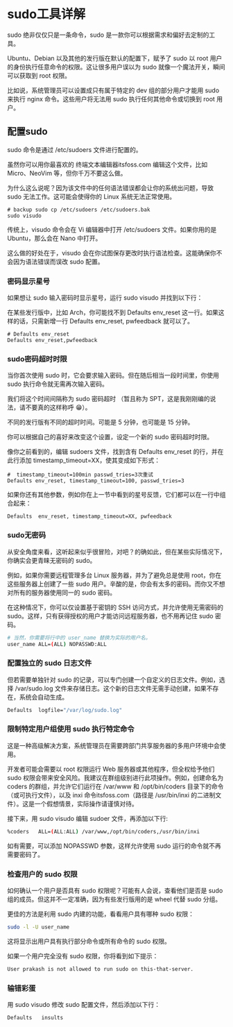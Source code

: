 # sudo工具详解

sudo 绝非仅仅只是一条命令，sudo 是一款你可以根据需求和偏好去定制的工具。

Ubuntu、Debian 以及其他的发行版在默认的配置下，赋予了 sudo 以 root 用户的身份执行任意命令的权限。这让很多用户误以为 sudo 就像一个魔法开关，瞬间可以获取到 root 权限。

比如说，系统管理员可以设置成只有属于特定的 dev 组的部分用户才能用 sudo 来执行 nginx 命令。这些用户将无法用 sudo 执行任何其他命令或切换到 root 用户。


## 配置sudo
sudo 命令是通过 /etc/sudoers 文件进行配置的。

虽然你可以用你最喜欢的 终端文本编辑器itsfoss.com 编辑这个文件，比如 Micro、NeoVim 等，但你千万不要这么做。

为什么这么说呢？因为该文件中的任何语法错误都会让你的系统出问题，导致 sudo 无法工作。这可能会使得你的 Linux 系统无法正常使用。

```shell
# backup sudo cp /etc/sudoers /etc/sudoers.bak
sudo visudo
```

传统上，visudo 命令会在 Vi 编辑器中打开 /etc/sudoers 文件。如果你用的是 Ubuntu，那么会在 Nano 中打开。

这么做的好处在于，visudo 会在你试图保存更改时执行语法检查。这能确保你不会因为语法错误而误改 sudo 配置。

### 密码显示星号

如果想让 sudo 输入密码时显示星号，运行 sudo visudo 并找到以下行：

在某些发行版中，比如 Arch，你可能找不到 Defaults env_reset 这一行。如果这样的话，只需新增一行 Defaults env_reset, pwfeedback 就可以了。

```shell
# Defaults env_reset
Defaults env_reset,pwfeedback
```


### sudo密码超时时限

当你首次使用 sudo 时，它会要求输入密码。但在随后相当一段时间里，你使用 sudo 执行命令就无需再次输入密码。

我们将这个时间间隔称为 sudo 密码超时 （暂且称为 SPT，这是我刚刚编的说法，请不要真的这样称呼 😁）。

不同的发行版有不同的超时时间。可能是 5 分钟，也可能是 15 分钟。

你可以根据自己的喜好来改变这个设置，设定一个新的 sudo 密码超时时限。

像你之前看到的，编辑 sudoers 文件，找到含有 Defaults env_reset 的行，并在此行添加 timestamp_timeout=XX，使其变成如下形式：

```shell
#  timestamp_timeout=100min passwd_tries=3次重试
Defaults env_reset, timestamp_timeout=100, passwd_tries=3
```

如果你还有其他参数，例如你在上一节中看到的星号反馈，它们都可以在一行中组合起来：
```shell
Defaults  env_reset, timestamp_timeout=XX, pwfeedback
```


### sudo无密码

从安全角度来看，这听起来似乎很冒险，对吧？的确如此，但在某些实际情况下，你确实会更青睐无密码的 sudo。

例如，如果你需要远程管理多台 Linux 服务器，并为了避免总是使用 root，你在这些服务器上创建了一些 sudo 用户。辛酸的是，你会有太多的密码。而你又不想对所有的服务器使用同一的 sudo 密码。

在这种情况下，你可以仅设置基于密钥的 SSH 访问方式，并允许使用无需密码的 sudo。这样，只有获得授权的用户才能访问远程服务器，也不用再记住 sudo 密码。

```sh
# 当然，你需要将行中的 user_name 替换为实际的用户名。
user_name ALL=(ALL) NOPASSWD:ALL
```

### 配置独立的 sudo 日志文件

但若需要单独针对 sudo 的记录，可以专门创建一个自定义的日志文件。例如，选择 /var/sudo.log 文件来存储日志。这个新的日志文件无需手动创建，如果不存在，系统会自动生成。

```sh
Defaults  logfile="/var/log/sudo.log"
```



### 限制特定用户组使用 sudo 执行特定命令
这是一种高级解决方案，系统管理员在需要跨部门共享服务器的多用户环境中会使用。

开发者可能会需要以 root 权限运行 Web 服务器或其他程序，但全权给予他们 sudo 权限会带来安全风险。我建议在群组级别进行此项操作。例如，创建命名为 coders 的群组，并允许它们运行在 /var/www 和 /opt/bin/coders 目录下的命令（或可执行文件），以及 inxi 命令itsfoss.com（路径是 /usr/bin/inxi 的二进制文件）。这是一个假想情景，实际操作请谨慎对待。

接下来，用 sudo visudo 编辑 sudoer 文件，再添加以下行:
```sh
%coders   ALL=(ALL:ALL) /var/www,/opt/bin/coders,/usr/bin/inxi
```
如有需要，可以添加 NOPASSWD 参数，这样允许使用 sudo 运行的命令就不再需要密码了。


### 检查用户的 sudo 权限

如何确认一个用户是否具有 sudo 权限呢？可能有人会说，查看他们是否是 sudo 组的成员。但这并不一定准确，因为有些发行版用的是 wheel 代替 sudo 分组。

更佳的方法是利用 sudo 内建的功能，看看用户具有哪种 sudo 权限：

```sh
sudo -l -U user_name
```
这将显示出用户具有执行部分命令或所有命令的 sudo 权限。

如果一个用户完全没有 sudo 权限，你将看到如下提示：
```sh
User prakash is not allowed to run sudo on this-that-server.
```

### 输错彩蛋

用 sudo visudo 修改 sudo 配置文件，然后添加以下行：
```sh
Defaults   insults
```